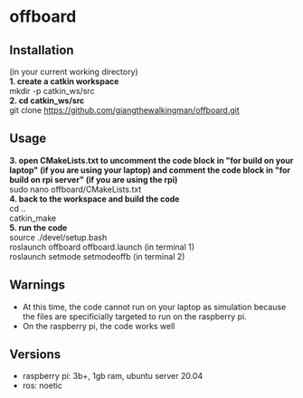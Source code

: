 # offboard
## Installation
(in your current working directory)  
**1. create a catkin workspace**  
    mkdir -p catkin_ws/src  
**2. cd catkin_ws/src**  
    git clone https://github.com/giangthewalkingman/offboard.git  

## Usage
**3. open CMakeLists.txt to uncomment the code block in "for build on your laptop" (if you are using your laptop) and comment the code block in "for build on rpi server" (if you are using the rpi)**  
    sudo nano offboard/CMakeLists.txt  
**4. back to the workspace and build the code**  
    cd ..  
    catkin_make  
**5. run the code**  
    source ./devel/setup.bash  
    roslaunch offboard offboard.launch  (in terminal 1)  
    roslaunch setmode setmodeoffb       (in terminal 2)  

## Warnings
* At this time, the code cannot run on your laptop as simulation because the files are specificially targeted to run on the raspberry pi.
* On the raspberry pi, the code works well

## Versions
* raspberry pi: 3b+, 1gb ram, ubuntu server 20.04
* ros: noetic
